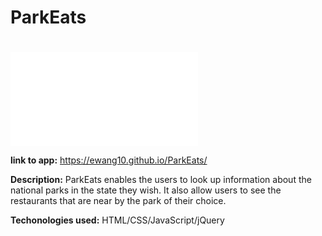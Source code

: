 # ParkEats <h1>

![](images/ParkEats.PGN)

**link to app:** 
https://ewang10.github.io/ParkEats/

**Description:**
ParkEats enables the users to look up information about the national parks in the state they wish.
It also allow users to see the restaurants that are near by the park of their choice.

**Techonologies used:**
HTML/CSS/JavaScript/jQuery
